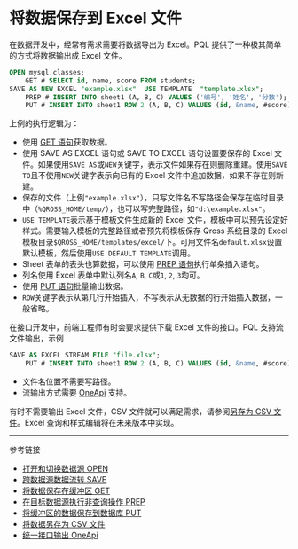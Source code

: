 # 将数据保存到 Excel 文件

在数据开发中，经常有需求需要将数据导出为 Excel。PQL 提供了一种极其简单的方式将数据输出成 Excel 文件。

```sql
OPEN mysql.classes;
    GET # SELECT id, name, score FROM students;
SAVE AS NEW EXCEL "example.xlsx"  USE TEMPLATE  "template.xlsx";
    PREP # INSERT INTO sheet1 (A, B, C) VALUES ('编号', '姓名', '分数');
    PUT # INSERT INTO sheet1 ROW 2 (A, B, C) VALUES (id, &name, #score);
```

上例的执行逻辑为：

* 使用 [GET 语句](/pql/get.md)获取数据。
* 使用 SAVE AS EXCEL 语句或 SAVE TO EXCEL 语句设置要保存的 Excel 文件。如果使用`SAVE AS`或`NEW`关键字，表示文件如果存在则删除重建。使用`SAVE TO`且不使用`NEW`关键字表示向已有的 Excel 文件中追加数据，如果不存在则新建。
* 保存的文件（上例`"example.xlsx"`），只写文件名不写路径会保存在临时目录中（`%QROSS_HOME/temp/`），也可以写完整路径，如`"d:\example.xlsx"`。
* `USE TEMPLATE`表示基于模板文件生成新的 Excel 文件，模板中可以预先设定好样式。需要输入模板的完整路径或者预先将模板保存 Qross 系统目录的 Excel 模板目录`$QROSS_HOME/templates/excel/`下。可用文件名`default.xlsx`设置默认模板，然后使用`USE DEFAULT TEMPLATE`调用。
* Sheet 表单的表头也算数据，可以使用 [PREP 语句](/pql/prep.md)执行单条插入语句。
* 列名使用 Excel 表单中默认列名`A`, `B`, `C`或`1`, `2`, `3`均可。
* 使用 [PUT 语句](/pql/put.md)批量输出数据。
* `ROW`关键字表示从第几行开始插入，不写表示从无数据的行开始插入数据，一般省略。

在接口开发中，前端工程师有时会要求提供下载 Excel 文件的接口。PQL 支持流文件输出，示例

```sql
SAVE AS EXCEL STREAM FILE "file.xlsx";
    PUT # INSERT INTO sheet1 ROW 2 (A, B, C) VALUES (id, &name, #score);
```

* 文件名位置不需要写路径。
* 流输出方式需要 [OneApi](/oneapi/overview.md) 支持。

有时不需要输出 Excel 文件，CSV 文件就可以满足需求，请参阅[另存为 CSV 文件](/pql/csv.md)。Excel 查询和样式编辑将在未来版本中实现。

---
参考链接

* [打开和切换数据源 OPEN](/pql/open.md)
* [跨数据源数据流转 SAVE](/pql/save.md)
* [将数据保存在缓冲区 GET](/pql/get.md)
* [在目标数据源执行非查询操作 PREP](/pql/prep.md)
* [将缓冲区的数据保存到数据库 PUT](/pql/put.md)
* [将数据另存为 CSV 文件](/pql/csv.md)
* [统一接口输出 OneApi](/oneapi/overview.md)